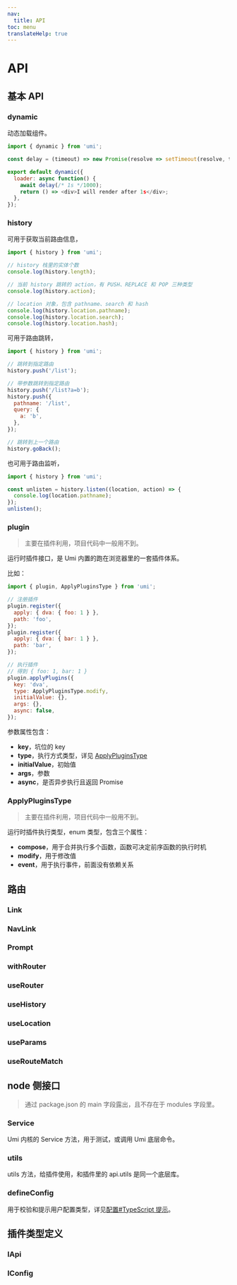 ```yaml
---
nav:
  title: API
toc: menu
translateHelp: true
---
```


# API


## 基本 API

### dynamic

动态加载组件。

```js
import { dynamic } from 'umi';

const delay = (timeout) => new Promise(resolve => setTimeout(resolve, timeout));

export default dynamic({
  loader: async function() {
    await delay(/* 1s */1000);
    return () => <div>I will render after 1s</div>;
  },
});
```

### history

可用于获取当前路由信息，

```js
import { history } from 'umi';

// history 栈里的实体个数
console.log(history.length);

// 当前 history 跳转的 action，有 PUSH、REPLACE 和 POP 三种类型
console.log(history.action);

// location 对象，包含 pathname、search 和 hash
console.log(history.location.pathname);
console.log(history.location.search);
console.log(history.location.hash);
```

可用于路由跳转，

```js
import { history } from 'umi';

// 跳转到指定路由
history.push('/list');

// 带参数跳转到指定路由
history.push('/list?a=b');
history.push({
  pathname: '/list',
  query: {
    a: 'b',
  },
});

// 跳转到上一个路由
history.goBack();
```

也可用于路由监听，

```js
import { history } from 'umi';

const unlisten = history.listen((location, action) => {
  console.log(location.pathname);
});
unlisten();
```

### plugin

> 主要在插件利用，项目代码中一般用不到。

运行时插件接口，是 Umi 内置的跑在浏览器里的一套插件体系。

比如：

```js
import { plugin, ApplyPluginsType } from 'umi';

// 注册插件
plugin.register({
  apply: { dva: { foo: 1 } },
  path: 'foo',
});
plugin.register({
  apply: { dva: { bar: 1 } },
  path: 'bar',
});

// 执行插件
// 得到 { foo: 1, bar: 1 }
plugin.applyPlugins({
  key: 'dva',
  type: ApplyPluginsType.modify,
  initialValue: {},
  args: {},
  async: false,
});
```

参数属性包含：

* **key**，坑位的 key
* **type**，执行方式类型，详见 [ApplyPluginsType](#ApplyPluginsType)
* **initialValue**，初始值
* **args**，参数
* **async**，是否异步执行且返回 Promise

### ApplyPluginsType

> 主要在插件利用，项目代码中一般用不到。

运行时插件执行类型，enum 类型，包含三个属性：

* **compose**，用于合并执行多个函数，函数可决定前序函数的执行时机
* **modify**，用于修改值
* **event**，用于执行事件，前面没有依赖关系

## 路由

### Link

### NavLink

### Prompt

### withRouter

### useRouter

### useHistory

### useLocation

### useParams

### useRouteMatch

## node 侧接口

> 通过 package.json 的 main 字段露出，且不存在于 modules 字段里。

### Service

Umi 内核的 Service 方法，用于测试，或调用 Umi 底层命令。

### utils

utils 方法，给插件使用，和插件里的 api.utils 是同一个底层库。

### defineConfig

用于校验和提示用户配置类型，详见[配置#TypeScript 提示](TODO)。

## 插件类型定义

### IApi

### IConfig
